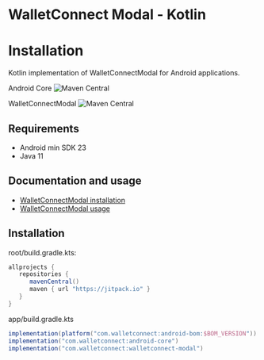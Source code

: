 # **WalletConnect Modal - Kotlin**

# Installation

Kotlin implementation of WalletConnectModal for Android applications.

Android Core ![Maven Central](https://img.shields.io/maven-central/v/com.walletconnect/android-core)

WalletConnectModal ![Maven Central](https://img.shields.io/maven-central/v/com.walletconnect/walletconnect-modal)

## Requirements

* Android min SDK 23
* Java 11

## Documentation and usage
* [WalletConnectModal installation](https://docs.walletconnect.com/2.0/android/walletconnectmodal/installation)
* [WalletConnectModal usage](https://docs.walletconnect.com/2.0/android/walletconnectmodal/usage)

## Installation
root/build.gradle.kts:
```gradle
allprojects {
   repositories {
      mavenCentral()
      maven { url "https://jitpack.io" }
   }
}
```

app/build.gradle.kts

```gradle
implementation(platform("com.walletconnect:android-bom:$BOM_VERSION"))
implementation("com.walletconnect:android-core")
implementation("com.walletconnect:walletconnect-modal")
```

